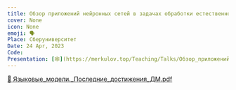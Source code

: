 ```yaml
---
title: Обзор приложений нейронных сетей в задачах обработки естественного языка. Большие языковые модели. Последние достижения.
cover: None
icon: None
emoji: 🗣️
Place: Сберуниверситет
Date: 24 Apr, 2023
Code: 
Presentation: [🕸](https://merkulov.top/Teaching/Talks/Обзор_приложений_нейронных_сетей_в_задачах_обработки_естественного_языка._Большие_языковые_модели._Последние_достижения./Языковые_модели._Последние_достижения_ДМ.pdf)
---
```


[📎 Языковые_модели._Последние_достижения_ДМ.pdf](https://merkulov.top/Teaching/Talks/Обзор_приложений_нейронных_сетей_в_задачах_обработки_естественного_языка._Большие_языковые_модели._Последние_достижения./Языковые_модели._Последние_достижения_ДМ.pdf)
